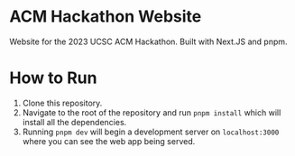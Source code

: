# ACM Hackathon Website

Website for the 2023 UCSC ACM Hackathon. Built with Next.JS and pnpm.

# How to Run

1. Clone this repository.
2. Navigate to the root of the repository and run `pnpm install` which will
   install all the dependencies.
3. Running `pnpm dev` will begin a development server on `localhost:3000` where
   you can see the web app being served.

